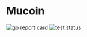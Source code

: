 # Mucoin

[![go report card](https://goreportcard.com/badge/github.com/amitbasuri/mucoin "go report card")](https://goreportcard.com/report/github.com/amitbasuri/mucoin)
[![test status](https://github.com/amitbasuri/mucoin/workflows/tests/badge.svg?branch=master "test status")](https://github.com/amitbasuri/mucoin/actions)